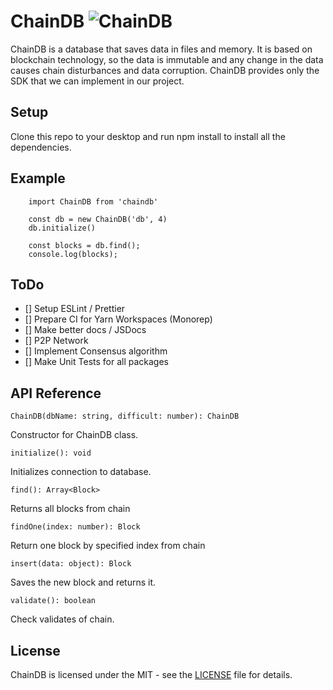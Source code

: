 # ChainDB ![ChainDB](https://github.com/macotsuu/ChainDB/workflows/ChainDB/badge.svg)

ChainDB is a database that saves data in files and memory. It is based on blockchain technology, so the data is immutable and any change in the data causes chain disturbances and data corruption. ChainDB provides only the SDK that we can implement in our project.

## Setup

Clone this repo to your desktop and run npm install to install all the dependencies.

## Example

```
    import ChainDB from 'chaindb'

    const db = new ChainDB('db', 4)
    db.initialize()

    const blocks = db.find();
    console.log(blocks);
```

## ToDo

- [] Setup ESLint / Prettier
- [] Prepare CI for Yarn Workspaces (Monorep)
- [] Make better docs / JSDocs
- [] P2P Network
- [] Implement Consensus algorithm
- [] Make Unit Tests for all packages

## API Reference

    ChainDB(dbName: string, difficult: number): ChainDB

Constructor for ChainDB class.

    initialize(): void

Initializes connection to database.

    find(): Array<Block>

Returns all blocks from chain

    findOne(index: number): Block

Return one block by specified index from chain

    insert(data: object): Block

Saves the new block and returns it.

    validate(): boolean

Check validates of chain.

## License

ChainDB is licensed under the MIT - see the [LICENSE](LICENSE) file for details.
